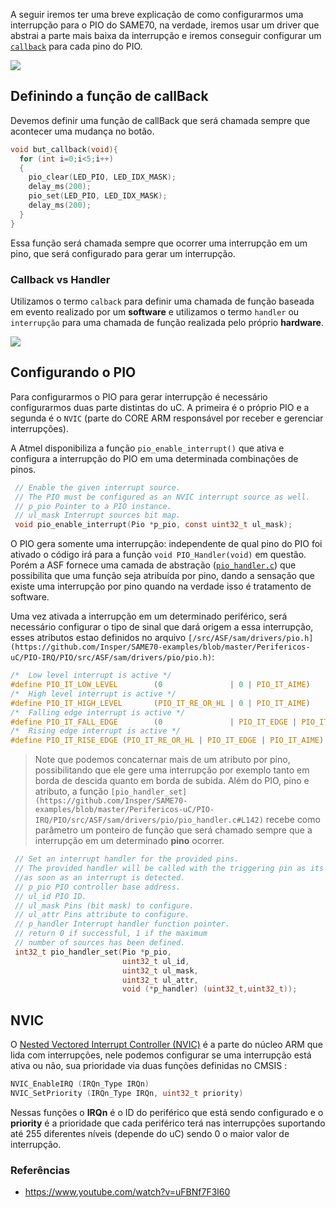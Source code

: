 A seguir iremos ter uma breve explicação de como configurarmos uma interrupção para o PIO do SAME70, na verdade, iremos usar um driver que abstrai a parte mais baixa da interrupção e iremos conseguir configurar um [`callback`](https://en.wikipedia.org/wiki/Callback_(computer_programming)) para cada pino do PIO.

![](https://raw.githubusercontent.com/wiki/Insper/ComputacaoEmbarcada/imgs/PIO-IRQ/callback.png)

## Definindo a função de callBack

Devemos definir uma função de callBack que será chamada sempre que acontecer uma mudança no botão. 

```c
void but_callback(void){
  for (int i=0;i<5;i++)
  {
    pio_clear(LED_PIO, LED_IDX_MASK);
    delay_ms(200);
    pio_set(LED_PIO, LED_IDX_MASK);
    delay_ms(200);
  }
}
```

Essa função será chamada sempre que ocorrer uma interrupção em um pino, que será configurado para gerar um interrupção.

### Callback vs Handler

Utilizamos o termo `calback` para definir uma chamada de função baseada em evento realizado por um **software** e utilizamos o termo `handler` ou `interrupção` para uma chamada de função realizada pelo próprio **hardware**.

![](https://raw.githubusercontent.com/wiki/Insper/ComputacaoEmbarcada/imgs/PIO-IRQ/callback2.png)

## Configurando o PIO

Para configurarmos o PIO para gerar interrupção é necessário configurarmos duas parte distintas do uC. A primeira é o próprio PIO e a segunda é o `NVIC` (parte do CORE ARM responsável por receber e gerenciar interrupções).

A Atmel disponibiliza a função `pio_enable_interrupt()` que ativa e configura a interrupção do PIO em uma determinada combinações de pinos.

```c
 // Enable the given interrupt source.
 // The PIO must be configured as an NVIC interrupt source as well.
 // p_pio Pointer to a PIO instance.
 // ul_mask Interrupt sources bit map.
 void pio_enable_interrupt(Pio *p_pio, const uint32_t ul_mask);
```

O PIO gera somente uma interrupção: independente de qual pino do PIO foi ativado o código irá para a função `void PIO_Handler(void)` em questão. Porém a ASF fornece uma camada de abstração ([`pio_handler.c`](https://github.com/Insper/SAME70-examples/blob/master/Perifericos-uC/PIO-IRQ/PIO/src/ASF/sam/drivers/pio/pio_handler.c)) que possibilita que uma função seja atribuída por pino, dando a sensação que existe uma interrupção por pino quando na verdade isso é tratamento de software.

Uma vez ativada a interrupção em um determinado periférico, será necessário configurar o tipo de sinal que dará origem a essa interrupção, esses atributos estao definidos no arquivo `[/src/ASF/sam/drivers/pio.h](https://github.com/Insper/SAME70-examples/blob/master/Perifericos-uC/PIO-IRQ/PIO/src/ASF/sam/drivers/pio/pio.h)`:

``` c
/*  Low level interrupt is active */
#define PIO_IT_LOW_LEVEL        (0               | 0 | PIO_IT_AIME)
/*  High level interrupt is active */
#define PIO_IT_HIGH_LEVEL       (PIO_IT_RE_OR_HL | 0 | PIO_IT_AIME)
/*  Falling edge interrupt is active */
#define PIO_IT_FALL_EDGE        (0               | PIO_IT_EDGE | PIO_IT_AIME)
/*  Rising edge interrupt is active */
#define PIO_IT_RISE_EDGE (PIO_IT_RE_OR_HL | PIO_IT_EDGE | PIO_IT_AIME)
```

> Note que podemos concaternar mais de um atributo por pino, possibilitando que ele gere uma interrupção por exemplo tanto em borda de descida quanto em borda de subida. Além do PIO, pino e atributo, a função `[pio_handler_set](https://github.com/Insper/SAME70-examples/blob/master/Perifericos-uC/PIO-IRQ/PIO/src/ASF/sam/drivers/pio/pio_handler.c#L142)` recebe como parâmetro um ponteiro de função que será chamado sempre que a interrupção em um determinado **pino** ocorrer. 


```c
 // Set an interrupt handler for the provided pins.
 // The provided handler will be called with the triggering pin as its parameter
 //as soon as an interrupt is detected.
 // p_pio PIO controller base address.
 // ul_id PIO ID.
 // ul_mask Pins (bit mask) to configure.
 // ul_attr Pins attribute to configure.
 // p_handler Interrupt handler function pointer.
 // return 0 if successful, 1 if the maximum 
 // number of sources has been defined.
 int32_t pio_handler_set(Pio *p_pio, 
                         uint32_t ul_id, 
                         uint32_t ul_mask,
                         uint32_t ul_attr, 
                         void (*p_handler) (uint32_t,uint32_t));
```

## NVIC

O [Nested Vectored Interrupt Controller (NVIC)](http://infocenter.arm.com/help/topic/com.arm.doc.dai0179b/ar01s01s01.html) é a parte do núcleo ARM que lida com interrupções, nele podemos configurar se uma interrupção está ativa ou não, sua prioridade via duas funções definidas no CMSIS :

``` c
NVIC_EnableIRQ (IRQn_Type IRQn)
NVIC_SetPriority (IRQn_Type IRQn, uint32_t priority)
```

Nessas funções o **IRQn** é o ID do periférico que está sendo configurado e o **priority** é a prioridade que cada periférico terá nas interrupções suportando até 255 diferentes níveis (depende do uC) sendo 0 o maior valor de interrupção.

### Referências

- https://www.youtube.com/watch?v=uFBNf7F3l60
